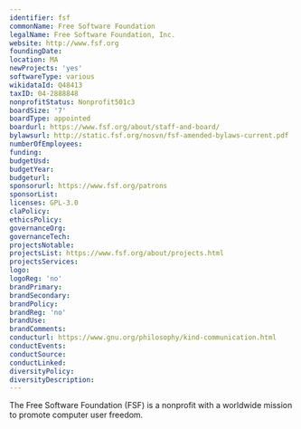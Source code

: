 ```yaml
---
identifier: fsf
commonName: Free Software Foundation
legalName: Free Software Foundation, Inc.
website: http://www.fsf.org
foundingDate:
location: MA
newProjects: 'yes'
softwareType: various
wikidataId: Q48413
taxID: 04-2888848
nonprofitStatus: Nonprofit501c3
boardSize: '7'
boardType: appointed
boardurl: https://www.fsf.org/about/staff-and-board/
bylawsurl: http://static.fsf.org/nosvn/fsf-amended-bylaws-current.pdf
numberOfEmployees:
funding:
budgetUsd:
budgetYear:
budgeturl:
sponsorurl: https://www.fsf.org/patrons
sponsorList:
licenses: GPL-3.0
claPolicy:
ethicsPolicy:
governanceOrg:
governanceTech:
projectsNotable:
projectsList: https://www.fsf.org/about/projects.html
projectsServices:
logo:
logoReg: 'no'
brandPrimary:
brandSecondary:
brandPolicy:
brandReg: 'no'
brandUse:
brandComments:
conducturl: https://www.gnu.org/philosophy/kind-communication.html
conductEvents:
conductSource:
conductLinked:
diversityPolicy:
diversityDescription:
---
```


The Free Software Foundation (FSF) is a nonprofit with a worldwide mission to promote computer user freedom.
